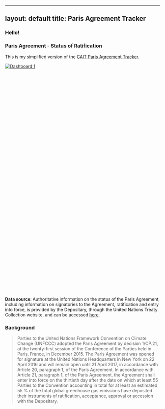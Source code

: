 
---
layout: default
title: Paris Agreement Tracker
---
### Hello!

### Paris Agreement - Status of Ratification
This is my simplified version of the [CAIT Paris Agreement Tracker](http://cait.wri.org/indc/#/ratification).

<script type='text/javascript' src='https://public.tableau.com/javascripts/api/viz_v1.js'></script><div class='tableauPlaceholder' style='width: 654px; height: 742px;'><noscript><a href='#'><img alt='Dashboard 1 ' src='https:&#47;&#47;public.tableau.com&#47;static&#47;images&#47;st&#47;statusofratification&#47;Dashboard1&#47;1_rss.png' style='border: none' /></a></noscript><object class='tableauViz' width='654' height='742' style='display:none;'><param name='host_url' value='https%3A%2F%2Fpublic.tableau.com%2F' /> <param name='site_root' value='' /><param name='name' value='statusofratification&#47;Dashboard1' /><param name='tabs' value='no' /><param name='toolbar' value='yes' /><param name='static_image' value='https:&#47;&#47;public.tableau.com&#47;static&#47;images&#47;st&#47;statusofratification&#47;Dashboard1&#47;1.png' /> <param name='animate_transition' value='yes' /><param name='display_static_image' value='yes' /><param name='display_spinner' value='yes' /><param name='display_overlay' value='yes' /><param name='display_count' value='yes' /><param name='showTabs' value='y' /></object></div>

**Data source**:
Authoritative information on the status of the Paris Agreement, including information on signatories to the Agreement, ratification and entry into force, is provided by the Depositary, through the United Nations Treaty Collection website, and can be accessed [here](https://treaties.un.org/pages/ViewDetails.aspx?src=TREATY&mtdsg_no=XXVII-7-d&chapter=27&lang=en).

### Background
>Parties to the United Nations Framework Convention on Climate Change (UNFCCC) adopted the Paris Agreement by decision 1/CP.21, at the twenty-first session of the Conference of the Parties held in Paris, France, in December 2015.
>The Paris Agreement was opened for signature at the United Nations Headquarters in New York on
22 April 2016 and will remain open until 21 April 2017, in accordance with Article 20, paragraph 1, of the Paris Agreement.
>In accordance with Article 21, paragraph 1, of the Paris Agreement, the Agreement shall enter into force on the thirtieth day after the date on which at least 55 Parties to the Convention accounting in total for at least an estimated 55 % of the total global greenhouse gas emissions have deposited their instruments of ratification, acceptance, approval or accession with the Depositary.
